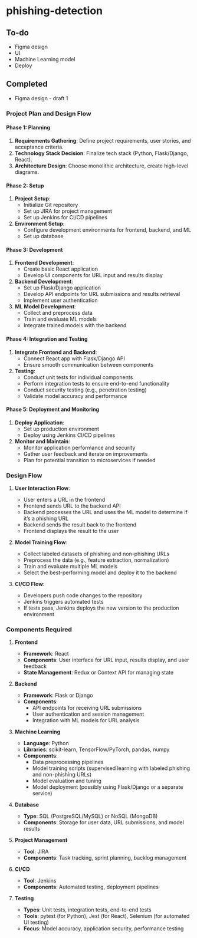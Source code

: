 # phishing-detection

## To-do
- Figma design
- UI
- Machine Learning model
- Deploy

## Completed
- Figma design - draft 1


### Project Plan and Design Flow

#### Phase 1: Planning
1. **Requirements Gathering**: Define project requirements, user stories, and acceptance criteria.
2. **Technology Stack Decision**: Finalize tech stack (Python, Flask/Django, React).
3. **Architecture Design**: Choose monolithic architecture, create high-level diagrams.

#### Phase 2: Setup
1. **Project Setup**:
   - Initialize Git repository
   - Set up JIRA for project management
   - Set up Jenkins for CI/CD pipelines
2. **Environment Setup**:
   - Configure development environments for frontend, backend, and ML
   - Set up database

#### Phase 3: Development
1. **Frontend Development**:
   - Create basic React application
   - Develop UI components for URL input and results display
2. **Backend Development**:
   - Set up Flask/Django application
   - Develop API endpoints for URL submissions and results retrieval
   - Implement user authentication
3. **ML Model Development**:
   - Collect and preprocess data
   - Train and evaluate ML models
   - Integrate trained models with the backend

#### Phase 4: Integration and Testing
1. **Integrate Frontend and Backend**:
   - Connect React app with Flask/Django API
   - Ensure smooth communication between components
2. **Testing**:
   - Conduct unit tests for individual components
   - Perform integration tests to ensure end-to-end functionality
   - Conduct security testing (e.g., penetration testing)
   - Validate model accuracy and performance

#### Phase 5: Deployment and Monitoring
1. **Deploy Application**:
   - Set up production environment
   - Deploy using Jenkins CI/CD pipelines
2. **Monitor and Maintain**:
   - Monitor application performance and security
   - Gather user feedback and iterate on improvements
   - Plan for potential transition to microservices if needed

### Design Flow
1. **User Interaction Flow**:
   - User enters a URL in the frontend
   - Frontend sends URL to the backend API
   - Backend processes the URL and uses the ML model to determine if it’s a phishing URL
   - Backend sends the result back to the frontend
   - Frontend displays the result to the user

2. **Model Training Flow**:
   - Collect labeled datasets of phishing and non-phishing URLs
   - Preprocess the data (e.g., feature extraction, normalization)
   - Train and evaluate multiple ML models
   - Select the best-performing model and deploy it to the backend

3. **CI/CD Flow**:
   - Developers push code changes to the repository
   - Jenkins triggers automated tests
   - If tests pass, Jenkins deploys the new version to the production environment



### Components Required
1. **Frontend**
   - **Framework**: React
   - **Components**: User interface for URL input, results display, and user feedback
   - **State Management**: Redux or Context API for managing state

2. **Backend**
   - **Framework**: Flask or Django
   - **Components**: 
     - API endpoints for receiving URL submissions
     - User authentication and session management
     - Integration with ML models for URL analysis

3. **Machine Learning**
   - **Language**: Python
   - **Libraries**: scikit-learn, TensorFlow/PyTorch, pandas, numpy
   - **Components**: 
     - Data preprocessing pipelines
     - Model training scripts (supervised learning with labeled phishing and non-phishing URLs)
     - Model evaluation and tuning
     - Model deployment (possibly using Flask/Django or a separate service)

4. **Database**
   - **Type**: SQL (PostgreSQL/MySQL) or NoSQL (MongoDB)
   - **Components**: Storage for user data, URL submissions, and model results

5. **Project Management**
   - **Tool**: JIRA
   - **Components**: Task tracking, sprint planning, backlog management

6. **CI/CD**
   - **Tool**: Jenkins
   - **Components**: Automated testing, deployment pipelines

7. **Testing**
   - **Types**: Unit tests, integration tests, end-to-end tests
   - **Tools**: pytest (for Python), Jest (for React), Selenium (for automated UI testing)
   - **Focus**: Model accuracy, application security, performance testing




